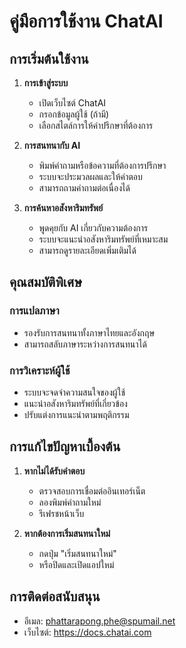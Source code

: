 # คู่มือการใช้งาน ChatAI

## การเริ่มต้นใช้งาน

1. **การเข้าสู่ระบบ**
   - เปิดเว็บไซต์ ChatAI
   - กรอกข้อมูลผู้ใช้ (ถ้ามี)
   - เลือกสไตล์การให้คำปรึกษาที่ต้องการ

2. **การสนทนากับ AI**
   - พิมพ์คำถามหรือข้อความที่ต้องการปรึกษา
   - ระบบจะประมวลผลและให้คำตอบ
   - สามารถถามคำถามต่อเนื่องได้

3. **การค้นหาอสังหาริมทรัพย์**
   - พูดคุยกับ AI เกี่ยวกับความต้องการ
   - ระบบจะแนะนำอสังหาริมทรัพย์ที่เหมาะสม
   - สามารถดูรายละเอียดเพิ่มเติมได้

## คุณสมบัติพิเศษ

### การแปลภาษา
- รองรับการสนทนาทั้งภาษาไทยและอังกฤษ
- สามารถสลับภาษาระหว่างการสนทนาได้

### การวิเคราะห์ผู้ใช้
- ระบบจะจดจำความสนใจของผู้ใช้
- แนะนำอสังหาริมทรัพย์ที่เกี่ยวข้อง
- ปรับแต่งการแนะนำตามพฤติกรรม

## การแก้ไขปัญหาเบื้องต้น

1. **หากไม่ได้รับคำตอบ**
   - ตรวจสอบการเชื่อมต่ออินเทอร์เน็ต
   - ลองพิมพ์คำถามใหม่
   - รีเฟรชหน้าเว็บ

2. **หากต้องการเริ่มสนทนาใหม่**
   - กดปุ่ม "เริ่มสนทนาใหม่"
   - หรือปิดและเปิดแอปใหม่

## การติดต่อสนับสนุน

- อีเมล: phattarapong.phe@spumail.net
- เว็บไซต์: https://docs.chatai.com 